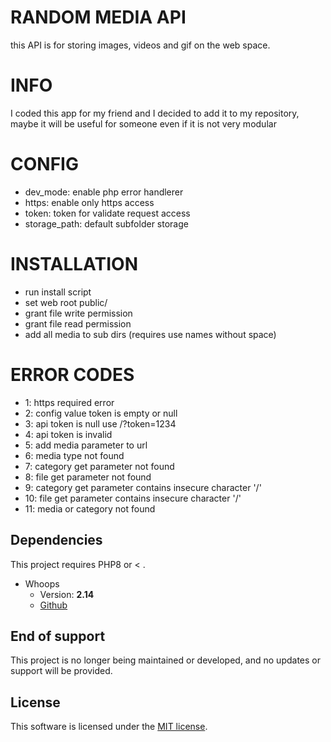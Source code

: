 # RANDOM MEDIA API

this API is for storing images, videos and gif on the web space.

# INFO
I coded this app for my friend and I decided to add it to my repository, maybe it will be useful for someone even if it is not very modular

# CONFIG
- dev_mode: enable php error handlerer
- https: enable only https access
- token: token for validate request access
- storage_path: default subfolder storage

# INSTALLATION
- run install script
- set web root public/
- grant file write permission
- grant file read permission
- add all media to sub dirs (requires use names without space)

# ERROR CODES
- 1: https required error
- 2: config value token is empty or null
- 3: api token is null use /?token=1234
- 4: api token is invalid
- 5: add media parameter to url
- 6: media type not found
- 7: category get parameter not found
- 8: file get parameter not found
- 9: category get parameter contains insecure character '/'
- 10: file get parameter contains insecure character '/'
- 11: media or category not found

## Dependencies
This project requires PHP8 or < .
* Whoops
   * Version: **2.14**
   * [Github](https://github.com/filp/whoops)

## End of support
This project is no longer being maintained or developed, and no updates or support will be provided.

## License
This software is licensed under the [MIT license](https://github.com/lukasbecvar/media-apt/blob/main/LICENSE).
